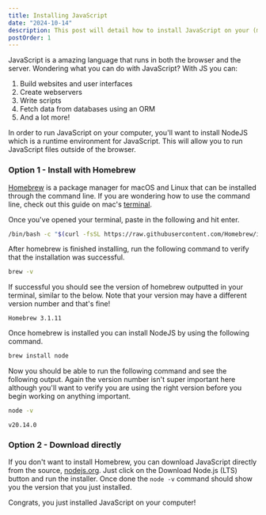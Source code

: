 ```yaml
---
title: Installing JavaScript
date: "2024-10-14"
description: This post will detail how to install JavaScript on your (mac) computer.
postOrder: 1
---
```


JavaScript is a amazing language that runs in both the browser and the server.  Wondering what you can do with JavaScript?  With JS you can:

1. Build websites and user interfaces
2. Create webservers
3. Write scripts
4. Fetch data from databases using an ORM
5. And a lot more!

In order to run JavaScript on your computer, you'll want to install NodeJS which is a runtime environment for JavaScript.  This will allow you to run JavaScript files outside of the browser.

### Option 1 - Install with Homebrew

[Homebrew](https://brew.sh/) is a package manager for macOS and Linux that can be installed through the command line. If you are wondering how to use the command line, check out this guide on mac's [terminal](https://support.apple.com/guide/terminal/open-or-quit-terminal-apd5265185d-f365-44cb-8b09-71a064a42125/mac).

Once you've opened your terminal, paste in the following and hit enter.

```bash
/bin/bash -c "$(curl -fsSL https://raw.githubusercontent.com/Homebrew/install/HEAD/install.sh)"
```

After homebrew is finished installing, run the following command to verify that the installation was successful.

```bash
brew -v
```

If successful you should see the version of homebrew outputted in your terminal, similar to the below.  Note that your version may have a different version number and that's fine!

```
Homebrew 3.1.11
```

Once homebrew is installed you can install NodeJS by using the following command.

```bash
brew install node
```

Now you should be able to run the following command and see the following output. Again the version number isn't super important here although you'll want to verify you are using the right version before you begin working on anything important.

```bash
node -v
```

```
v20.14.0
```

### Option 2 - Download directly

If you don't want to install Homebrew, you can download JavaScript directly from the source, [nodejs.org](https://nodejs.org/en).  Just click on the Download Node.js (LTS) button and run the installer.  Once done the ```node -v``` command should show you the version that you just installed.

Congrats, you just installed JavaScript on your computer!